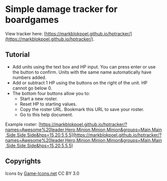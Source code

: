 

# Simple damage tracker for boardgames

View tracker here: [https://markblokpoel.github.io/hptracker/](https://markblokpoel.github.io/hptracker/).

## Tutorial
- Add units using the text box and HP input. You can press enter or use the button to confirm. Units with the same name automatically have numbers added.
- Add or subtract 1 HP using the buttons on the right of the unit. HP cannot go below 0.
- The bottom four buttons allow you to:
  - Start a new roster.
  - Reset HP to starting values.
  - Copy the roster URL. Bookmark this URL to save your roster.
  - Go to this help document.

Example roster:
[https://markblokpoel.github.io/hptracker/?names=Awesome%20leader,Hero,Minion,Minion,Minion&groups=Main,Main,Side,Side,Side&hps=15,20,5,5,5](https://markblokpoel.github.io/hptracker/?names=Awesome%20leader,Hero,Minion,Minion,Minion&groups=Main,Main,Side,Side,Side&hps=15,20,5,5,5)


## Copyrights
Icons by [Game-Icons.net](https://game-icons.net/) CC BY 3.0
